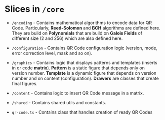 # Slices in ```/core```

- ```/encoding``` - Contains mathematical algorithms to encode data for QR Code. Particularly, **Reed-Solomon** and **BCH** algorithms are defined here. They are build on **Polynomials** that are build on **Galois Fields** of different size (2 and 256) which are also defined here.

- ```/configuration``` - Contains QR Code configuration logic (version, mode, error correction level, mask and so on). 

- ```/graphics``` - Contains logic that displays patterns and templates (inserts in qr code **matrix**). **Pattern** is a static figure that depends only on version number. **Template** is a dynamic figure that depends on version number and on content (configuration). **Drawers** are classes that create final figures.

- ```/content``` - Contains logic to insert QR Code message in a matrix.

- ```/shared``` - Contains shared utils and constants.

- ```qr-code.ts``` - Contains class that handles creation of ready QR Codes
